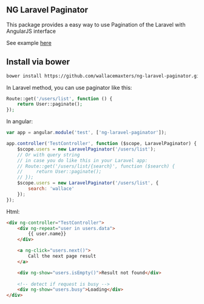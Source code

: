 ## NG Laravel Paginator

This package provides a easy way to use Pagination of the Laravel with AngularJS interface


See example [here](https://rawgit.com/wallacemaxters/ng-laravel-paginator/master/index.html)

## Install via bower

```bash
bower install https://github.com/wallacemaxters/ng-laravel-paginator.git
```


In Laravel method, you can use paginator like this:

```php
Route::get('/users/list', function () {        
    return User::paginate();
});
```

In angular:

```js
var app = angular.module('test', ['ng-laravel-paginator']);

app.controller('TestController', function ($scope, LaravelPaginator) {
    $scope.users = new LaravelPaginator('/users/list');
    // Or with query string
    // in case you do like this in your Laravel app:
    // Route::get('/users/list/{search}', function ($search) {       
    //     return User::paginate();
    // });
    $scope.users = new LaravelPaginator('/users/list', {
        search: 'wallace'
    });
});
```

Html:

```html
<div ng-controller="TestController">
    <div ng-repeat="user in users.data">
        {{ user.name}}
    </div>

    <a ng-click="users.next()">
        Call the next page result
    </a>

    <div ng-show="users.isEmpty()">Result not found</div>
    
    <!-- detect if request is busy -->
    <div ng-show="users.busy">Loading</div>
</div>
```



